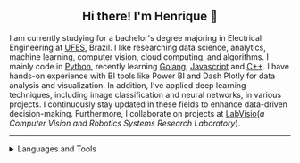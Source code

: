 <h2 align="center">Hi there! I'm Henrique 👋 </h2>

I am currently studying for a bachelor's degree majoring in Electrical Engineering at [UFES](https://www.ufes.br/), Brazil.
I like researching data science, analytics, machine learning, computer vision, cloud computing, and algorithms. 
I mainly code in [Python](https://www.python.org/), recently learning [Golang](https://go.dev/), 
[Javascript](https://developer.mozilla.org/pt-BR/docs/Web/JavaScript)  and [C++](https://isocpp.org/).
I have hands-on experience with BI tools like Power BI and Dash Plotly for data analysis and visualization. 
In addition, I've applied deep learning techniques, including image classification and neural networks, in various projects.
I continuously stay updated in these fields to enhance data-driven decision-making.
Furthermore, I collaborate on projects at [LabVisio](https://visio.ufes.br/)(*a Computer Vision and Robotics Systems Research Laboratory*).

---

<details>
    <summary> Languages and Tools </summary>
    <br>
        <p align="center">
            <a href="https://www.python.org/">
                <img src="https://cdn.jsdelivr.net/gh/devicons/devicon/icons/python/python-original.svg" alt,title="Python" height="40" width="40" />
            </a>
            <a href="https://isocpp.org/">
                <img src="https://cdn.jsdelivr.net/gh/devicons/devicon/icons/cplusplus/cplusplus-original.svg" alt,title="C++" height="40" width="40" />
            </a>
            <a href="https://www.mathworks.com/products/matlab.html">
                <img src="https://cdn.jsdelivr.net/gh/devicons/devicon/icons/matlab/matlab-original.svg" alt,title="MatLab" height="40" width="40" />
            </a>
            <a href="https://www.markdownguide.org/">
                <img src="https://cdn.jsdelivr.net/gh/devicons/devicon/icons/markdown/markdown-original.svg" alt,title="Markdown" height="40" width="40" />
            </a>
            <a href="https://www.arduino.cc/">
                <img src="https://cdn.jsdelivr.net/gh/devicons/devicon/icons/arduino/arduino-original.svg" alt,title="Arduino" height="40" width="40" />
            </a>
            <a href="https://flask.palletsprojects.com/en/2.1.x/">
                <img src="https://cdn.jsdelivr.net/gh/devicons/devicon/icons/flask/flask-original.svg" alt,title="Flask" height="40" width="40" />
            </a>
            <a href="https://go.dev/">
                <img src="https://www.nixsolutions.com/uploads/2020/07/Golang.png" alt,title="GO Lang" height="40" width="40" />
            </a>
            <a href="https://www.djangoproject.com/">
                <img src="https://uxwing.com/wp-content/themes/uxwing/download/brands-and-social-media/django-icon.png" alt,title="Django" height="40" width="40" />
            </a>
            <a href="https://opencv.org/">
                <img src="https://cdn.jsdelivr.net/gh/devicons/devicon/icons/opencv/opencv-original.svg" alt,title="OpenCV" height="40" width="40" />
            </a>
            <a href="https://jupyter.org/">
                <img src="https://upload.wikimedia.org/wikipedia/commons/thumb/3/38/Jupyter_logo.svg/1200px-Jupyter_logo.svg.png" alt,title="Jupyter Notebooks" height="40" width="40" />
            </a>           
            <a href="https://numpy.org/">
                <img src="https://cdn.jsdelivr.net/gh/devicons/devicon/icons/numpy/numpy-original.svg" alt,title="Numpy" height="40" width="40" />
            </a>
            <a href="https://code.visualstudio.com/">
                <img src="https://cdn.jsdelivr.net/gh/devicons/devicon/icons/vscode/vscode-original.svg" alt,title="VSCode" height="40" width="40" />
            </a>
            <a href="https://www.linux.org/">
                <img src="https://cdn.jsdelivr.net/gh/devicons/devicon/icons/linux/linux-original.svg" alt,title="Linux" height="40" width="40" />
            </a>
            <a href="https://ubuntu.com/">
                <img src="https://cdn.jsdelivr.net/gh/devicons/devicon/icons/ubuntu/ubuntu-plain.svg" alt,title="Ubuntu" height="40" width="40" />
            </a>
            <a href="https://powerbi.microsoft.com/">
              <img src="https://dotnet.microsoft.com/blob-assets/images/customers/power-bi.png" alt,title="Power BI" height="40" width="40" />
            </a>  
            <a href="https://dash.plotly.com/">
              <img src="https://www.vectorlogo.zone/logos/plot_ly/plot_ly-ar21.png" alt,title="Plotly" height="40" width="40" />
            </a>
       
